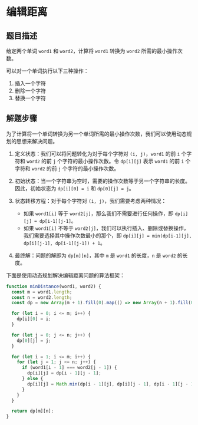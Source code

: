# 编辑距离

## 题目描述

给定两个单词 `word1` 和 `word2`，计算将 `word1` 转换为 `word2` 所需的最小操作次数。

可以对一个单词执行以下三种操作：
1. 插入一个字符
2. 删除一个字符
3. 替换一个字符

## 解题步骤

为了计算将一个单词转换为另一个单词所需的最小操作次数，我们可以使用动态规划的思想来解决问题。

1. 定义状态：我们可以将问题转化为对于每个字符对 `(i, j)`，`word1` 的前 `i` 个字符和 `word2` 的前 `j` 个字符的最小操作次数。令 `dp[i][j]` 表示 `word1` 的前 `i` 个字符和 `word2` 的前 `j` 个字符的最小操作次数。

2. 初始状态：当一个字符串为空时，需要的操作次数等于另一个字符串的长度。因此，初始状态为 `dp[i][0] = i` 和 `dp[0][j] = j`。

3. 状态转移方程：对于每个字符对 `(i, j)`，我们需要考虑两种情况：
   - 如果 `word1[i]` 等于 `word2[j]`，那么我们不需要进行任何操作，即 `dp[i][j] = dp[i-1][j-1]`。
   - 如果 `word1[i]` 不等于 `word2[j]`，我们可以执行插入、删除或替换操作，我们需要选择其中操作次数最小的那个，即 `dp[i][j] = min(dp[i-1][j], dp[i][j-1], dp[i-1][j-1]) + 1`。

4. 最终解：问题的解即为 `dp[m][n]`，其中 `m` 是 `word1` 的长度，`n` 是 `word2` 的长度。

下面是使用动态规划解决编辑距离问题的算法框架：

```javascript
function minDistance(word1, word2) {
  const m = word1.length;
  const n = word2.length;
  const dp = new Array(m + 1).fill(0).map(() => new Array(n + 1).fill(0));

  for (let i = 0; i <= m; i++) {
    dp[i][0] = i;
  }

  for (let j = 0; j <= n; j++) {
    dp[0][j] = j;
  }

  for (let i = 1; i <= m; i++) {
    for (let j = 1; j <= n; j++) {
      if (word1[i - 1] === word2[j - 1]) {
        dp[i][j] = dp[i - 1][j - 1];
      } else {
        dp[i][j] = Math.min(dp[i - 1][j], dp[i][j - 1], dp[i - 1][j - 1]) + 1;
      }
    }
  }

  return dp[m][n];
}
```

